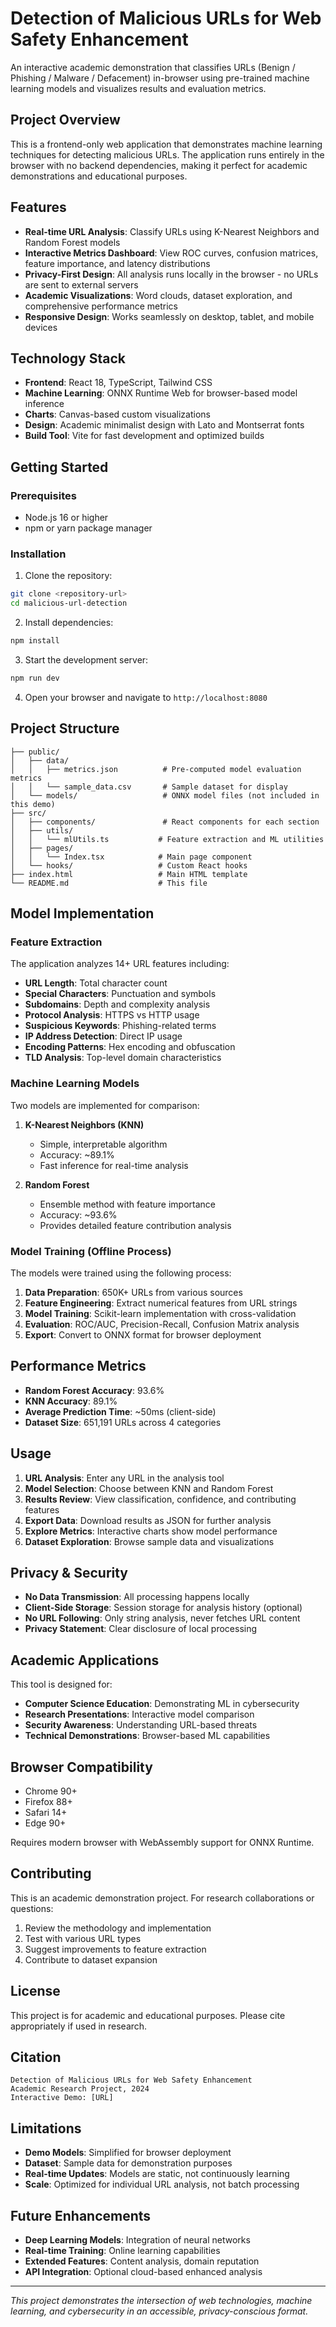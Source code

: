 # Detection of Malicious URLs for Web Safety Enhancement

An interactive academic demonstration that classifies URLs (Benign / Phishing / Malware / Defacement) in-browser using pre-trained machine learning models and visualizes results and evaluation metrics.

## Project Overview

This is a frontend-only web application that demonstrates machine learning techniques for detecting malicious URLs. The application runs entirely in the browser with no backend dependencies, making it perfect for academic demonstrations and educational purposes.

## Features

- **Real-time URL Analysis**: Classify URLs using K-Nearest Neighbors and Random Forest models
- **Interactive Metrics Dashboard**: View ROC curves, confusion matrices, feature importance, and latency distributions
- **Privacy-First Design**: All analysis runs locally in the browser - no URLs are sent to external servers
- **Academic Visualizations**: Word clouds, dataset exploration, and comprehensive performance metrics
- **Responsive Design**: Works seamlessly on desktop, tablet, and mobile devices

## Technology Stack

- **Frontend**: React 18, TypeScript, Tailwind CSS
- **Machine Learning**: ONNX Runtime Web for browser-based model inference
- **Charts**: Canvas-based custom visualizations
- **Design**: Academic minimalist design with Lato and Montserrat fonts
- **Build Tool**: Vite for fast development and optimized builds

## Getting Started

### Prerequisites

- Node.js 16 or higher
- npm or yarn package manager

### Installation

1. Clone the repository:
```bash
git clone <repository-url>
cd malicious-url-detection
```

2. Install dependencies:
```bash
npm install
```

3. Start the development server:
```bash
npm run dev
```

4. Open your browser and navigate to `http://localhost:8080`

## Project Structure

```
├── public/
│   ├── data/
│   │   ├── metrics.json          # Pre-computed model evaluation metrics
│   │   └── sample_data.csv       # Sample dataset for display
│   └── models/                   # ONNX model files (not included in this demo)
├── src/
│   ├── components/               # React components for each section
│   ├── utils/
│   │   └── mlUtils.ts           # Feature extraction and ML utilities
│   ├── pages/
│   │   └── Index.tsx            # Main page component
│   └── hooks/                   # Custom React hooks
├── index.html                   # Main HTML template
└── README.md                    # This file
```

## Model Implementation

### Feature Extraction

The application analyzes 14+ URL features including:

- **URL Length**: Total character count
- **Special Characters**: Punctuation and symbols
- **Subdomains**: Depth and complexity analysis
- **Protocol Analysis**: HTTPS vs HTTP usage
- **Suspicious Keywords**: Phishing-related terms
- **IP Address Detection**: Direct IP usage
- **Encoding Patterns**: Hex encoding and obfuscation
- **TLD Analysis**: Top-level domain characteristics

### Machine Learning Models

Two models are implemented for comparison:

1. **K-Nearest Neighbors (KNN)**
   - Simple, interpretable algorithm
   - Accuracy: ~89.1%
   - Fast inference for real-time analysis

2. **Random Forest**
   - Ensemble method with feature importance
   - Accuracy: ~93.6%
   - Provides detailed feature contribution analysis

### Model Training (Offline Process)

The models were trained using the following process:

1. **Data Preparation**: 650K+ URLs from various sources
2. **Feature Engineering**: Extract numerical features from URL strings
3. **Model Training**: Scikit-learn implementation with cross-validation
4. **Evaluation**: ROC/AUC, Precision-Recall, Confusion Matrix analysis
5. **Export**: Convert to ONNX format for browser deployment

## Performance Metrics

- **Random Forest Accuracy**: 93.6%
- **KNN Accuracy**: 89.1%
- **Average Prediction Time**: ~50ms (client-side)
- **Dataset Size**: 651,191 URLs across 4 categories

## Usage

1. **URL Analysis**: Enter any URL in the analysis tool
2. **Model Selection**: Choose between KNN and Random Forest
3. **Results Review**: View classification, confidence, and contributing features
4. **Export Data**: Download results as JSON for further analysis
5. **Explore Metrics**: Interactive charts show model performance
6. **Dataset Exploration**: Browse sample data and visualizations

## Privacy & Security

- **No Data Transmission**: All processing happens locally
- **Client-Side Storage**: Session storage for analysis history (optional)
- **No URL Following**: Only string analysis, never fetches URL content
- **Privacy Statement**: Clear disclosure of local processing

## Academic Applications

This tool is designed for:

- **Computer Science Education**: Demonstrating ML in cybersecurity
- **Research Presentations**: Interactive model comparison
- **Security Awareness**: Understanding URL-based threats
- **Technical Demonstrations**: Browser-based ML capabilities

## Browser Compatibility

- Chrome 90+
- Firefox 88+
- Safari 14+
- Edge 90+

Requires modern browser with WebAssembly support for ONNX Runtime.

## Contributing

This is an academic demonstration project. For research collaborations or questions:

1. Review the methodology and implementation
2. Test with various URL types
3. Suggest improvements to feature extraction
4. Contribute to dataset expansion

## License

This project is for academic and educational purposes. Please cite appropriately if used in research.

## Citation

```
Detection of Malicious URLs for Web Safety Enhancement
Academic Research Project, 2024
Interactive Demo: [URL]
```

## Limitations

- **Demo Models**: Simplified for browser deployment
- **Dataset**: Sample data for demonstration purposes
- **Real-time Updates**: Models are static, not continuously learning
- **Scale**: Optimized for individual URL analysis, not batch processing

## Future Enhancements

- **Deep Learning Models**: Integration of neural networks
- **Real-time Training**: Online learning capabilities
- **Extended Features**: Content analysis, domain reputation
- **API Integration**: Optional cloud-based enhanced analysis

---

*This project demonstrates the intersection of web technologies, machine learning, and cybersecurity in an accessible, privacy-conscious format.*